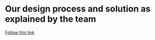 # Our design process and solution as explained by the team 


[Follow this link](https://drive.google.com/file/d/1Q0IsgMJLxcmW9HysKKgLrMS5u5ZdwPtz/view )


